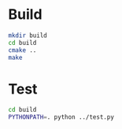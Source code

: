 # Build

```bash
mkdir build
cd build
cmake ..
make
```

# Test

```bash
cd build
PYTHONPATH=. python ../test.py
```

